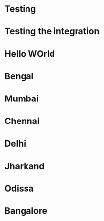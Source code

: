 # Testing
# Testing the integration
# Hello WOrld 
# Bengal 
# Mumbai
# Chennai
# Delhi
# Jharkand
# Odissa
# Bangalore
